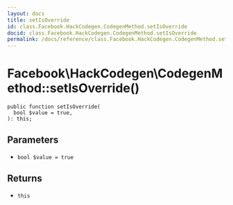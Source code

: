 ```yaml
---
layout: docs
title: setIsOverride
id: class.Facebook.HackCodegen.CodegenMethod.setIsOverride
docid: class.Facebook.HackCodegen.CodegenMethod.setIsOverride
permalink: /docs/reference/class.Facebook.HackCodegen.CodegenMethod.setIsOverride/
---
```

# Facebook\\HackCodegen\\CodegenMethod::setIsOverride()




``` Hack
public function setIsOverride(
  bool $value = true,
): this;
```




## Parameters




- ` bool $value = true `




## Returns




+ ` this `